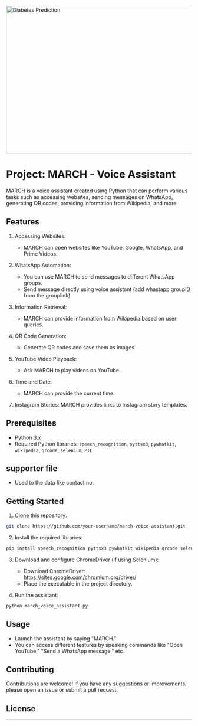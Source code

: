 <img src="https://img.freepik.com/premium-vector/person-using-voice-control-virtual-assistant-concept-artificial-intelligence-microphone-recognition_653980-111.jpg" alt="Diabetes Prediction" width="700" height="400">

# Project: MARCH - Voice Assistant

MARCH is a voice assistant created using Python that can perform various tasks such as accessing websites,
sending messages on WhatsApp, generating QR codes, providing information from Wikipedia, and more.

## Features

1. Accessing Websites:
      - MARCH can open websites like YouTube, Google, WhatsApp, and Prime Videos.

2. WhatsApp Automation:
      - You can use MARCH to send messages to different WhatsApp groups.
      - Send message directly using voice assistant (add whastapp groupID from the grouplink)

3. Information Retrieval:
      -  MARCH can provide information from Wikipedia based on user queries.

4. QR Code Generation:
      - Generate QR codes and save them as images

5. YouTube Video Playback:
      - Ask MARCH to play videos on YouTube.

6. Time and Date:
      - MARCH can provide the current time.

7. Instagram Stories: MARCH provides links to Instagram story templates.

## Prerequisites

- Python 3.x
- Required Python libraries: `speech_recognition`, `pyttsx3`, `pywhatkit`, `wikipedia`, `qrcode`, `selenium`, `PIL`

## supporter file

- Used to the data like contact no.  

## Getting Started

1. Clone this repository:

```bash
git clone https://github.com/your-username/march-voice-assistant.git
```

2. Install the required libraries:

```bash
pip install speech_recognition pyttsx3 pywhatkit wikipedia qrcode selenium pillow
```

3. Download and configure ChromeDriver (if using Selenium):

   - Download ChromeDriver: https://sites.google.com/chromium.org/driver/
   - Place the executable in the project directory.

4. Run the assistant:

```bash
python march_voice_assistant.py
```

## Usage

- Launch the assistant by saying "MARCH."
- You can access different features by speaking commands like "Open YouTube," "Send a WhatsApp message," etc.

## Contributing

Contributions are welcome! If you have any suggestions or improvements, please open an issue or submit a pull request.

## License

---
